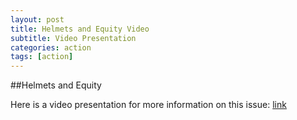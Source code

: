 ```yaml
---
layout: post
title: Helmets and Equity Video
subtitle: Video Presentation 
categories: action
tags: [action]
---
```


##Helmets and Equity

Here is a video presentation for more information on this issue: [link](https://youtu.be/8lgV2d9UPwA)